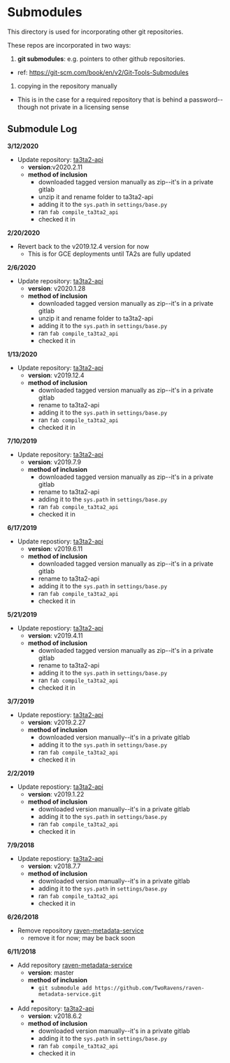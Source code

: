 # Submodules

This directory is used for incorporating other git repositories.

These repos are incorporated in two ways:

1. **git submodules**: e.g. pointers to other github repositories.
  - ref: https://git-scm.com/book/en/v2/Git-Tools-Submodules
1. copying in the repository manually
  - This is in the case for a required repository that is behind a password--though not private in a licensing sense

## Submodule Log

**3/12/2020**
- Update repository: [ta3ta2-api](https://gitlab.com/datadrivendiscovery/ta3ta2-api/-/tags)
  - **version**:v2020.2.11
  - **method of inclusion**
    - downloaded tagged version manually as zip--it's in a private gitlab
    - unzip it and rename folder to ta3ta2-api
    - adding it to the `sys.path` in `settings/base.py`
    - ran `fab compile_ta3ta2_api`
    - checked it in


**2/20/2020**
- Revert back to the v2019.12.4 version for now
  - This is for GCE deployments until TA2s are fully updated

**2/6/2020**
- Update repository: [ta3ta2-api](https://gitlab.com/datadrivendiscovery/ta3ta2-api/-/tags)
  - **version**: v2020.1.28
  - **method of inclusion**
    - downloaded tagged version manually as zip--it's in a private gitlab
    - unzip it and rename folder to ta3ta2-api
    - adding it to the `sys.path` in `settings/base.py`
    - ran `fab compile_ta3ta2_api`
    - checked it in

**1/13/2020**
- Update repository: [ta3ta2-api](https://gitlab.com/datadrivendiscovery/ta3ta2-api/-/tags)
  - **version**: v2019.12.4
  - **method of inclusion**
    - downloaded tagged version manually as zip--it's in a private gitlab
    - rename to ta3ta2-api
    - adding it to the `sys.path` in `settings/base.py`
    - ran `fab compile_ta3ta2_api`
    - checked it in

**7/10/2019**
- Update repository: [ta3ta2-api](https://gitlab.com/datadrivendiscovery/ta3ta2-api)
  - **version**: v2019.7.9
  - **method of inclusion**
    - downloaded tagged version manually as zip--it's in a private gitlab
    - rename to ta3ta2-api
    - adding it to the `sys.path` in `settings/base.py`
    - ran `fab compile_ta3ta2_api`
    - checked it in

**6/17/2019**
- Update repostiory: [ta3ta2-api](https://gitlab.com/datadrivendiscovery/ta3ta2-api)
  - **version**: v2019.6.11
  - **method of inclusion**
    - downloaded tagged version manually as zip--it's in a private gitlab
    - rename to ta3ta2-api
    - adding it to the `sys.path` in `settings/base.py`
    - ran `fab compile_ta3ta2_api`
    - checked it in


**5/21/2019**
- Update repostiory: [ta3ta2-api](https://gitlab.com/datadrivendiscovery/ta3ta2-api)
  - **version**: v2019.4.11
  - **method of inclusion**
    - downloaded tagged version manually as zip--it's in a private gitlab
    - rename to ta3ta2-api
    - adding it to the `sys.path` in `settings/base.py`
    - ran `fab compile_ta3ta2_api`
    - checked it in

**3/7/2019**
- Update repostiory: [ta3ta2-api](https://gitlab.com/datadrivendiscovery/ta3ta2-api)
  - **version**: v2019.2.27
  - **method of inclusion**
    - downloaded version manually--it's in a private gitlab
    - adding it to the `sys.path` in `settings/base.py`
    - ran `fab compile_ta3ta2_api`
    - checked it in

**2/2/2019**
- Update repostiory: [ta3ta2-api](https://gitlab.com/datadrivendiscovery/ta3ta2-api)
  - **version**: v2019.1.22
  - **method of inclusion**
    - downloaded version manually--it's in a private gitlab
    - adding it to the `sys.path` in `settings/base.py`
    - ran `fab compile_ta3ta2_api`
    - checked it in

**7/9/2018**

- Update repostiory: [ta3ta2-api](https://gitlab.com/datadrivendiscovery/ta3ta2-api)
  - **version**: v2018.7.7
  - **method of inclusion**
    - downloaded version manually--it's in a private gitlab
    - adding it to the `sys.path` in `settings/base.py`
    - ran `fab compile_ta3ta2_api`
    - checked it in


**6/26/2018**

- Remove repository [raven-metadata-service](https://github.com/TwoRavens/raven-metadata-service)
  - remove it for now; may be back soon


**6/11/2018**

- Add repository [raven-metadata-service](https://github.com/TwoRavens/raven-metadata-service)
  - **version**: master
  - **method of inclusion**
    - `git submodule add https://github.com/TwoRavens/raven-metadata-service.git`
    -
- Add repository: [ta3ta2-api](https://gitlab.com/datadrivendiscovery/ta3ta2-api)
  - **version**: v2018.6.2
  - **method of inclusion**
    - downloaded version manually--it's in a private gitlab
    - adding it to the `sys.path` in `settings/base.py`
    - ran `fab compile_ta3ta2_api`
    - checked it in
